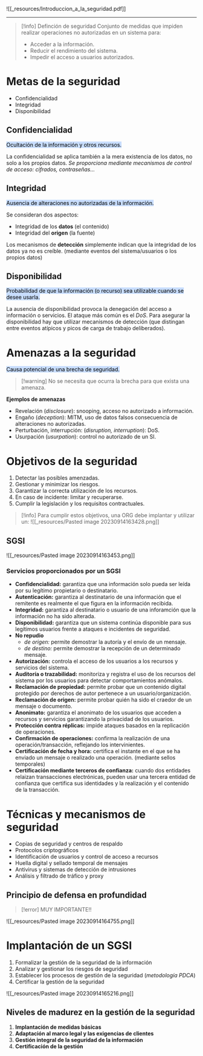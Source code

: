 ![[_resources/Introduccion_a_la_seguridad.pdf]]

---

> [!info] Definción de seguridad
> Conjunto de medidas que impiden realizar operaciones no autorizadas en un sistema para:
> - Acceder a la información.
> - Reducir el rendimiento del sistema.
> - Impedir el acceso a usuarios autorizados.


# Metas de la seguridad
- Confidencialidad
- Integridad
- Disponibilidad
## Confidencialidad
<mark style="background: #ADCCFFA6;">Ocultación de la información y otros recursos.</mark>

La confidencialidad se aplica también a la mera existencia de los datos, no solo a los propios datos.
*Se proporciona mediante mecanismos de control de acceso: cifrados, contraseñas...*
## Integridad
<mark style="background: #ADCCFFA6;">Ausencia de alteraciones no autorizadas de la información.</mark>

Se consideran dos aspectos:
- Integridad de los **datos** (el contenido)
- Integridad del **origen** (la fuente)

Los mecanismos de **detección** simplemente indican que la integridad de los datos ya no es creíble. (mediante eventos del sistema/usuarios o los propios datos)

## Disponibilidad
<mark style="background: #ADCCFFA6;">Probabilidad de que la información (o recurso) sea utilizable cuando se desee usarla.</mark>

La ausencia de disponibilidad provoca la denegación del acceso a información o servicios. El ataque más común es el *DoS*.
Para asegurar la disponibilidad hay que utilizar mecanismos de detección (que distingan entre eventos atípicos y picos de carga de trabajo deliberados).

# Amenazas a la seguridad
<mark style="background: #ADCCFFA6;">Causa potencial de una brecha de seguridad.</mark>

> [!warning] No se necesita que ocurra la brecha para que exista una amenaza.

**Ejemplos de amenazas**
- Revelación (*disclosure*): snooping, acceso no autorizado a información.
- Engaño (*deception*): MITM, uso de datos falsos consecuencia de alteraciones no autorizadas.
- Perturbación, interrupción: (*disruption, interruption*): DoS.
- Usurpación (*usurpation*): control no autorizado de un SI.

# Objetivos de la seguridad
1. Detectar las posibles amenzadas.
2. Gestionar y minimizar los riesgos.
3. Garantizar la correcta utilización de los recursos.
4. En caso de incidente: limitar y recuperarse.
5. Cumplir la legislación y los requisitos contractuales.

> [!info] Para cumplir estos objetivos, una ORG debe implantar y utilizar un:
> ![[_resources/Pasted image 20230914163428.png]]


## SGSI
![[_resources/Pasted image 20230914163453.png]]

### Servicios proporcionados por un SGSI
- **Confidencialidad:** garantiza que una información solo pueda ser leída por su legítimo propietario o destinatario.
- **Autenticación:** garantiza al destinatario de una información que el remitente es realmente el que figura en la información recibida.
- **Integridad:** garantiza al destinatario o usuario de una inforamción que la información no ha sido alterada.
- **Disponibilidad:** garantiza que un sistema continúa disponible para sus legítimos usuarios frente a ataques e incidentes de seguridad.
- **No repudio**
	- *de origen:* permite demostrar la autoría y el envío de un mensaje.
	- *de destino:* permite demostrar la recepción de un determinado mensaje.
- **Autorización:** controla el acceso de los usuarios a los recursos y servicios del sistema.
- **Auditoría o trazabilidad:** monitoriza y registra el uso de los recursos del sistema por los usuarios para detectar comportamientos anómalos.
- **Reclamación de propiedad:** permite probar que un contenido digital protegido por derechos de autor pertenece a un usuario/organización.
- **Reclamación de origen:** permite probar quién ha sido el craedor de un mensaje o documento.
- **Anonimato:** garantiza el anonimato de los usuarios que acceden a recursos y servicios garantizando la privacidad de los usuarios.
- **Protección contra réplicas:** impide ataques basados en la replicación de operaciones.
- **Confirmación de operaciones:** confirma la realización de una operación/transacción, reflejando los intervinientes.
- **Certificación de fecha y hora:** certifica el instante en el que se ha enviado un mensaje o realizado una operación. (mediante sellos temporales)
- **Certificación mediante terceros de confianza:** cuando dos entidades relaizan transacciones electrónicas, pueden usar una tercera entidad de confianza que certifica sus identidades y la realización y el contenido de la transacción.

# Técnicas y mecanismos de seguridad
- Copias de seguridad y centros de respaldo
- Protocolos criptográficos
- Identificación de usuarios y control de acceso a recursos
- Huella digital y sellado temporal de mensajes
- Antivirus y sistemas de detección de intrusiones
- Análisis y filtrado de tráfico y proxy

## Principio de defensa en profundidad
> [!error] MUY IMPORTANTE!!


![[_resources/Pasted image 20230914164755.png]]

# Implantación de un SGSI
1. Formalizar la gestión de la seguridad de la información
2. Analizar y gestionar los riesgos de seguridad
3. Establecer los procesos de gestión de la seguridad (*metodología PDCA*)
4. Certificar la gestión de la seguridad

![[_resources/Pasted image 20230914165216.png]]

## Niveles de madurez en la gestión de la seguridad
1. **Implantación de medidas básicas**
2. **Adaptación al marco legal y las exigencias de clientes**
3. **Gestión integral de la seguridad de la información**
4. **Certificación de la gestión**